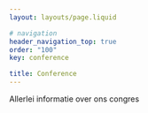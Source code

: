 ```yaml
---
layout: layouts/page.liquid

# navigation
header_navigation_top: true
order: "100"
key: conference

title: Conference
---
```

Allerlei informatie over ons congres
